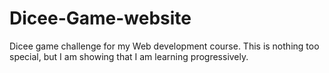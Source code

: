 # Dicee-Game-website
Dicee game challenge for my Web development course. This is nothing too special, but I am showing that I am learning progressively.
